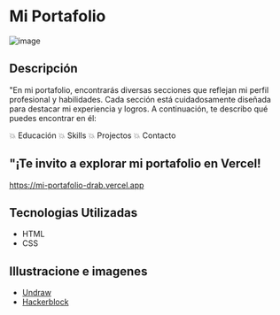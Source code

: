 # Mi Portafolio

![image](https://github.com/David-Alfredo-Concha-Cid/mi-portafolio/assets/113479167/7086c42b-ec7e-44fe-badb-3fd48643c597)


## Descripción

"En mi portafolio, encontrarás diversas secciones que reflejan mi perfil profesional y habilidades. Cada sección está cuidadosamente diseñada para destacar mi experiencia y logros. A continuación, te describo qué puedes encontrar en él:



💥 Educación
💥 Skills
💥 Projectos
💥 Contacto

## "¡Te invito a explorar mi portafolio en Vercel! 

https://mi-portafolio-drab.vercel.app

## Tecnologias Utilizadas

- HTML
- CSS

## Illustracione e imagenes 

- [Undraw](https://undraw.co/)
- [Hackerblock](https://hack.codingblocks.com/)





